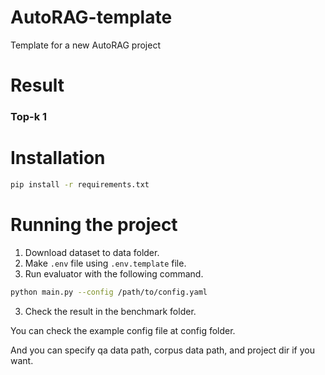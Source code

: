 # AutoRAG-template
Template for a new AutoRAG project


# Result

### Top-k 1


# Installation

```bash
pip install -r requirements.txt
```

# Running the project

1. Download dataset to data folder.
2. Make `.env` file using `.env.template` file.
3. Run evaluator with the following command.
```bash
python main.py --config /path/to/config.yaml
```
3. Check the result in the benchmark folder.

You can check the example config file at config folder.

And you can specify qa data path, corpus data path, and project dir if you want.
